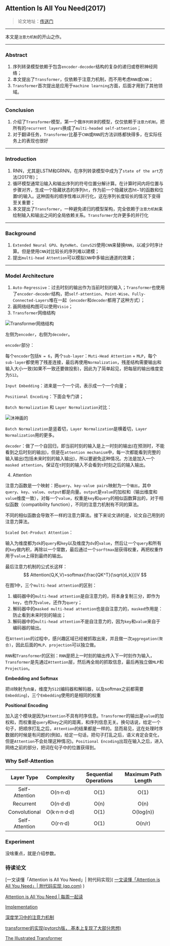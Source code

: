 ## Attention Is All You Need(2017)

> 论文地址：[传送门](https://arxiv.org/abs/1706.03762)

<hr>

本文是`注意力机制`的开山之作。

<hr>



### **Abstract**

1. 序列转录模型依赖于包含`encoder-decoder`结构的复杂的递归或卷积神经网络；
2. 本文提出了`Transformer`，仅依赖于注意力机制，而不用考虑`RNN`或`CNN`；
3. `Transformer`首次提出是应用于`machine learning`方面，后面才用到了其他领域。

<hr>



### **Conclusion**

1. 介绍了`Transformer`模型，第一个做`序列转录`的模型，仅仅依赖于`注意力机制`，把所有的`recurrent layers`换成了`multi-headed self-attention`；
2. 对于翻译任务，`Transformer`比基于`CNN`或`RNN`的方法训练都快得多，在实际任务上的表现也很好

<hr>



### **Introduction**

1. RNN，尤其是LSTM和GRNN，在序列转录模型中成为了`state of the art`方法(2017年)；
2. 循环模型通常沿输入和输出序列的符号位置分解计算。在计算时间内将位置与步骤对齐，生成一个隐藏状态的序列`ht`，作为前一个隐藏状态ht−1的函数和位置t的输入。这种固有的顺序性难以并行化，这在序列长度较长的情况下变得至关重要；
3. 本文提出了`Transformer`，一种避免递归的模型架构，完全依赖于`注意力机制`来绘制输入和输出之间的全局依赖关系。`Transformer`允许更多的并行化

<hr>



### **Background**

1. `Extended Neural GPU`、`ByteNet`、`ConvS2S`使用`CNN`来替换`RNN`，以减少时序计算。但是使用`CNN`对比较长的序列难以建模；
2. 提出`multi-head Attention`可以模拟`CNN`中多输出通道的效果；

<hr>



### **Model Architecture**

1. `Auto-Regressive`：过去时刻的输出作为当前时刻的输入；`Transformer`也使用了`encoder-decoder`结构，把`self-attention`、`Point-Wise`、`Fully-Connected-Layers`堆在一起（`encoder`和`decoder`都用了这种方式）；
2. 画网络结构图可以使用`Visio`；
3. `Transformer`网络结构

![Transformer网络结构](https://cdn.jsdelivr.net/gh/prannt99/blog/img/1.png)

左侧为`encoder`，右侧为`decoder`。

`encoder`部分：

每个`encoder`包括`N = 6`，两个`sub-layer`：`Muti-Head Attention` + `MLP`，每个`sub-layer`都使用了残差连接，最后再使用`Normalization`，残差结构需要输出和输入大小一致(如果不一致还要做投影)，因此为了简单起见，把每层的输出维度变为`512`。	

`Input Embedding`：进来是一个一个词，表示成一个一个向量；

`Positional Encoding`：下面会专门讲；

`Batch Normalization` 和 `Layer Normalization`对比：

![沐神画的](https://cdn.jsdelivr.net/gh/prannt99/blog/img/2.png)

`Batch Normalization`是竖着切，`Layer Normalization`是横着切，`Layer Normalization`用的更多。

`decoder`：做了一个自回归，即当前时刻的输入是上一时刻的输出(在预测时，不能看到之后时刻的输出)，但是在`attention mechanism`中，每一次都能看到完整的输入输出(包括未来时刻的输入输出)，所以要避免这种情况。方法是加入一个`masked attention`，保证在`t`时刻的输入不会看到`t`时刻之后的输入输出。

4. Attention

注意力函数是一个映射：把`query`、`key-value pairs`映射为一个`输出`，其中`query`、`key`、`value`、`output`都是向量。`output`是`value`的加权和（输出维度和`value`维度一致），对每一个`value`，权重是`key`和`query`的相似函数算出的，对于相似函数（compatibility function），不同的注意力机制有不同的算法。

不同的相似函数会导致不一样的注意力算法。接下来论文讲的是，论文自己用到的注意力算法。

`Scaled Dot-Product Attention`：

输入为维度都为`dk`的`query`和`key`以及维度为`dv`的`value`，然后让一个`query`和所有的`key`做内积，再除以一个常数，最后通过一个`sorftmax`层获得权重，再把权重作用于`value`上得到最终的输出。

最后注意力机制的公式长这样：
$$
Attention(Q,K,V)=softmax(\frac{QK^T}{\sqrt{d_k}})V
$$

在图1中，三个`multi-head attention`的区别：

1. 编码器中的`multi-head attention`是自注意力的，将本身复制三分，即作为`key`，也作为`value`，还作为`query`；
2. 解码器中的`masked multi-head attention`也是自注意力的，`masked`作用是：防止看到未来时刻的输出；
3. 解码器中的`multi-head attention`不是自注意力的，因为`key`和`value`来自于编码器的输出。

在`Attention`的过程中，感兴趣区域已经被抓取出来，并且做一次`aggregation(聚合)`，因此后面的`MLP`、`projection`可以独立做。

`RNN`和`Transformer`的区别：`RNN`是把上一时刻的输出传入下一时刻作为输入，`Transformer`是先通过`Attention`层，然后再全局的抓取信息，最后再独立做`MLP`和`Projection`。

**Embedding and Softmax**

把`词`映射为`向量`，维度为`512`(编码器和解码器，以及softmax之前都需要`Embedding`)，三个`Embedding`使用的是相同的权重

**Positional Encoding**

加入这个模块是因为`Attention`不具有时序信息。`Transformer`的输出是`value`的加权和，而权重是`query`和`key`之间的距离，和序列信息无关。换句话说，给定一个句子，把顺序打乱之后，`Attention`的结果都是一样的。显而易见，这在处理时序数据的时候是有问题的(例如，给定一句话，把句子打乱之后，语义肯定会变化，但是`Attention`不会处理这种情况)。`Positional Encoding`出现在输入之后，进入网络之前的部分，把词在句子中的位置获得到。

### **Why Self-Attention**

|   Layer Type   |  Complexity  | Sequential Operations | Maximum Path Length |
| :------------: | :----------: | :-------------------: | :-----------------: |
| Self-Attention |   O(n·n·d)   |         O(1)          |        O(1)         |
|   Recurrent    |   O(n·d·d)   |         O(n)          |        O(n)         |
| Convolutional  | O(k·n·n·d·d) |         O(1)          |      O(log(n))      |
| Self-Attention |   O(r·n·d)   |         O(1)          |       O(n/r)        |

### **Experiment**

没啥重点，就是介绍参数。

### 待读论文

 [一文读懂「Attention is All You Need」| 附代码实现]( [一文读懂「Attention is All You Need」| 附代码实现 (qq.com)](https://mp.weixin.qq.com/s?__biz=MzIwMTc4ODE0Mw==&mid=2247486960&idx=1&sn=1b4b9d7ec7a9f40fa8a9df6b6f53bbfb&chksm=96e9d270a19e5b668875392da1d1aaa28ffd0af17d44f7ee81c2754c78cc35edf2e35be2c6a1&scene=21#wechat_redirect) ) 

 [Attention is All You Need | 每周一起读](https://link.zhihu.com/?target=https%3A//mp.weixin.qq.com/s%3F__biz%3DMzIwMTc4ODE0Mw%3D%3D%26mid%3D2247484985%26idx%3D1%26sn%3Df8cb392ffbeb26c954d7ee3059364be1%26chksm%3D96e9d9b9a19e50af671441ac18b6ec9a3ec7a30722ff6f71120f8b2c3afd063c5c9f96c0998a%26scene%3D21%23wechat_redirect) 

[Implementation](https://github.com/jadore801120/attention-is-all-you-need-pytorch)

[深度学习中的注意力机制](https://link.zhihu.com/?target=https%3A//mp.weixin.qq.com/s%3F__biz%3DMzA4Mzc0NjkwNA%3D%3D%26mid%3D2650783542%26idx%3D1%26sn%3D3846652d54d48e315e31b59507e34e9e%26chksm%3D87fad601b08d5f17f41b27bb21829ed2c2e511cf2049ba6f5c7244c6e4e1bd7144715faa8f67%26mpshare%3D1%26scene%3D1%26srcid%3D1113JZIMxK3XhM9ViyBbYR76%23rd) 

[transformer的实现(pytorch版， 基本上复现了大部分思想)](https://link.zhihu.com/?target=https%3A//github.com/yyHaker/pytorch-transformer) 

[The Illustrated Transformer](https://link.zhihu.com/?target=https%3A//jalammar.github.io/illustrated-transformer/) 